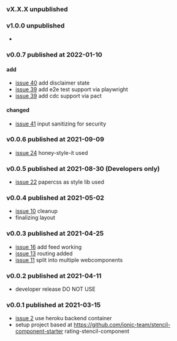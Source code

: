 ### vX.X.X unpublished

### v1.0.0 unpublished

*

### v0.0.7 published at 2022-01-10

#### add
* [issue 40](https://github.com/Huluvu424242/honey-news/issues/40) add disclaimer state 
* [issue 39](https://github.com/Huluvu424242/honey-news/issues/39) add e2e test support via playwright 
* [issue 39](https://github.com/Huluvu424242/honey-news/issues/39) add cdc support via pact
#### changed
* [issue 41](https://github.com/Huluvu424242/honey-news/issues/41) input sanitizing for security

### v0.0.6 published at 2021-09-09

* [issue 24](https://github.com/Huluvu424242/honey-news/issues/24) honey-style-it used

### v0.0.5 published at 2021-08-30 (Developers only)

* [issue 22](https://github.com/Huluvu424242/honey-news/issues/22) papercss as style lib used

### v0.0.4 published at 2021-05-02

* [issue 10](https://github.com/Huluvu424242/honey-news/issues/10) cleanup
* finalizing layout

### v0.0.3 published at 2021-04-25

* [issue 16](https://github.com/Huluvu424242/honey-news/issues/16) add feed working
* [issue 13](https://github.com/Huluvu424242/honey-news/issues/13) routing added
* [issue 11](https://github.com/Huluvu424242/honey-news/issues/11) split into multiple webcomponents

### v0.0.2 published at 2021-04-11

* developer release DO NOT USE

### v0.0.1 published at 2021-03-15

* [issue 2](https://github.com/Huluvu424242/honey-news/issues/2) use heroku backend container
* setup project based at https://github.com/ionic-team/stencil-component-starter rating-stencil-component
